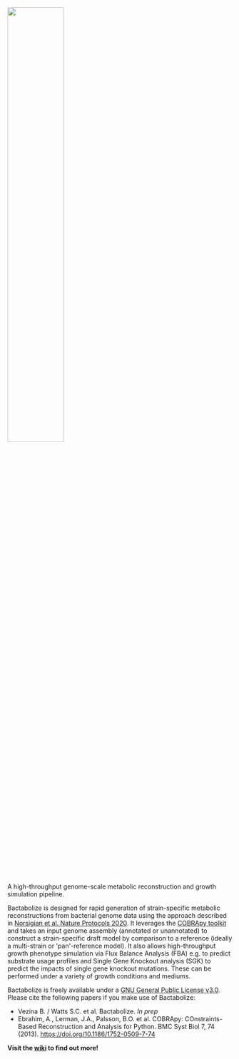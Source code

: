 <img src="https://user-images.githubusercontent.com/19924405/193505313-edd9453a-e4eb-4730-81b1-a2bd9e652721.png" width="50%">

A high-throughput genome-scale metabolic reconstruction and growth simulation pipeline.

Bactabolize is designed for rapid generation of strain-specific metabolic reconstructions from bacterial genome data using the approach described in [Norsigian et al. Nature Protocols 2020](https://www.nature.com/articles/s41596-019-0254-3). It leverages the [COBRApy toolkit](https://opencobra.github.io/cobrapy/) and takes an input genome assembly (annotated or unannotated) to construct a strain-specific draft model by comparison to a reference (ideally a multi-strain or 'pan'-reference model). It also allows high-throughput growth phenotype simulation via Flux Balance Analysis (FBA) e.g. to predict substrate usage profiles and Single Gene Knockout analysis (SGK) to predict the impacts of single gene knockout mutations. These can be performed under a variety of growth conditions and mediums.

Bactabolize is freely available under a [GNU General Public License v3.0](https://www.gnu.org/licenses/gpl-3.0.en.html). Please cite the following papers if you make use of Bactabolize:

* Vezina B. / Watts S.C. et al. Bactabolize. _In prep_
* Ebrahim, A., Lerman, J.A., Palsson, B.O. et al. COBRApy: COnstraints-Based Reconstruction and Analysis for Python. BMC
  Syst Biol 7, 74 (2013). <https://doi.org/10.1186/1752-0509-7-74>

**Visit the [wiki](https://github.com/kelwyres/Bactabolize/wiki) to find out more!**
